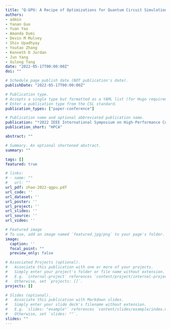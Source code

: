 ```yaml
---
title: "Q-GPU: A Recipe of Optimizations for Quantum Circuit Simulation Using GPUs"
authors:
- admin
- Yanan Guo
- Yuan Yao
- Amanda Dumi
- Devin M Mulvey
- Shiv Upadhyay
- Youtao Zhang
- Kenneth D Jordan
- Jun Yang
- Xulong Tang
date: "2022-05-17T00:00:00Z"
doi: ""

# Schedule page publish date (NOT publication's date).
publishDate: "2022-05-17T00:00:00Z"

# Publication type.
# Accepts a single type but formatted as a YAML list (for Hugo requirements).
# Enter a publication type from the CSL standard.
publication_types: ["paper-conference"]

# Publication name and optional abbreviated publication name.
publication: "*2022 IEEE International Symposium on High-Performance Computer Architecture (HPCA). Acceptance Ratio: 80/273 = 29.3%*"
publication_short: "HPCA"

abstract: ""

# Summary. An optional shortened abstract.
summary: ""

tags: []
featured: true

# links:
# - name: ""
#   url: ""
url_pdf: zhao-2022-qgpu.pdf
url_code: ''
url_dataset: ''
url_poster: ''
url_project: ''
url_slides: ''
url_source: ''
url_video: ''

# Featured image
# To use, add an image named `featured.jpg/png` to your page's folder. 
image:
  caption: ''
  focal_point: ""
  preview_only: false

# Associated Projects (optional).
#   Associate this publication with one or more of your projects.
#   Simply enter your project's folder or file name without extension.
#   E.g. `internal-project` references `content/project/internal-project/index.md`.
#   Otherwise, set `projects: []`.
projects: []

# Slides (optional).
#   Associate this publication with Markdown slides.
#   Simply enter your slide deck's filename without extension.
#   E.g. `slides: "example"` references `content/slides/example/index.md`.
#   Otherwise, set `slides: ""`.
slides: ""
---
```


